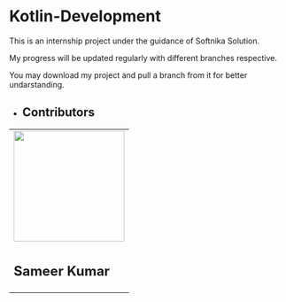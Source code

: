 # Kotlin-Development
<p>This is an internship project under the guidance of Softnika Solution.</p>

<p>My progress will be updated regularly with different branches respective. </p>

<p>You may download my project and pull a branch from it for better undarstanding.</p>

<ul><li><h2>Contributors</h2></li></ul>
<table style="width:100%">
<tr>
<td><img src = "https://github.com/aarush368/KECTEST/blob/master/img/sameer.jpg" height= "200px" ></td>
</tr>
<tr>
<td><h2>Sameer Kumar</h2></td>          
</tr>
</table>
